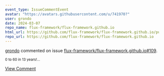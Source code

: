 ```yaml
---
event_type: IssueCommentEvent
avatar: "https://avatars.githubusercontent.com/u/741970?"
user: grondo
date: 2024-03-07
repo_name: flux-framework/flux-framework.github.io
html_url: https://github.com/flux-framework/flux-framework.github.io/pull/109
repo_url: https://github.com/flux-framework/flux-framework.github.io
---
```


<a href='https://github.com/grondo' target='_blank'>grondo</a> commented on issue <a href='https://github.com/flux-framework/flux-framework.github.io/pull/109' target='_blank'>flux-framework/flux-framework.github.io#109</a>.

<small>0 to 60 in 13 years!...</small>

<a href='https://github.com/flux-framework/flux-framework.github.io/pull/109' target='_blank'>View Comment</a>